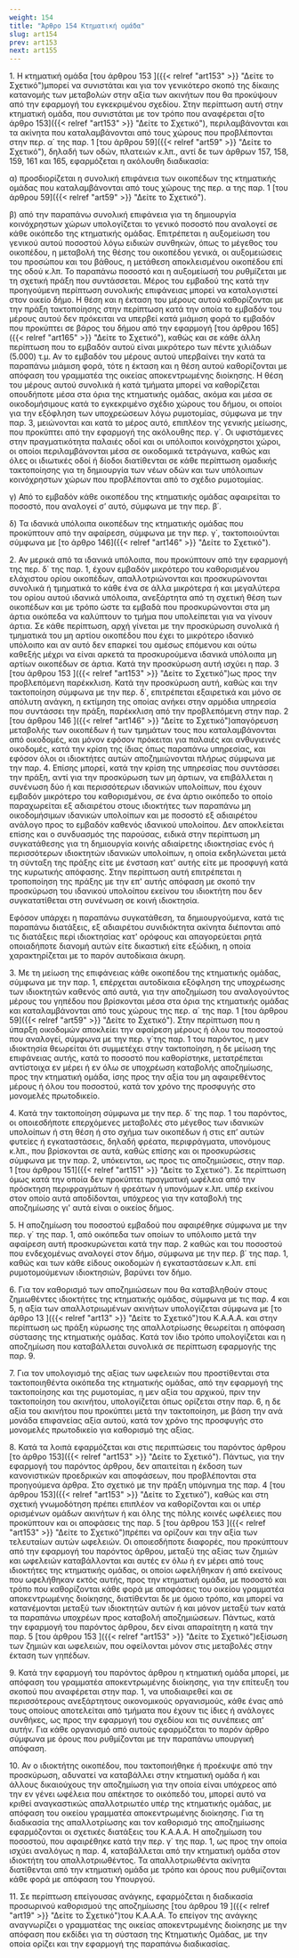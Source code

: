 ```yaml
---
weight: 154
title: "Άρθρο 154 Κτηματική ομάδα"
slug: art154
prev: art153
next: art155
---
```


1\. Η κτηματική ομάδα [του άρθρου 153 ]({{< relref "art153" >}} "Δείτε το Σχετικό")μπορεί να συνιστάται και για τον γενικότερο σκοπό της δίκαιης κατανομής των μεταβολών στην αξία των ακινήτων που θα προκύψουν από την εφαρμογή του εγκεκριμένου σχεδίου. Στην περίπτωση αυτή στην κτηματική ομάδα, που συνιστάται με τον τρόπο που αναφέρεται σ[το άρθρο 153]({{< relref "art153" >}} "Δείτε το Σχετικό"), περιλαμβάνονται και τα ακίνητα που καταλαμβάνονται από τους χώρους που προβλέπονται στην περ. α΄ της παρ. 1 [του άρθρου 59]({{< relref "art59" >}} "Δείτε το Σχετικό"), δηλαδή των οδών, πλατειών κ.λπ., αντί δε των άρθρων 157, 158, 159, 161 και 165, εφαρμόζεται η ακόλουθη διαδικασία:

α) προσδιορίζεται η συνολική επιφάνεια των οικοπέδων της κτηματικής ομάδας που καταλαμβάνονται από τους χώρους της περ. α της παρ. 1 [του άρθρου 59]({{< relref "art59" >}} "Δείτε το Σχετικό").

β) από την παραπάνω συνολική επιφάνεια για τη δημιουργία κοινόχρηστων χώρων υπολογίζεται το γενικό ποσοστό που αναλογεί σε κάθε οικόπεδο της κτηματικής ομάδας. Επιτρέπεται η αυξομείωση του γενικού αυτού ποσοστού λόγω ειδικών συνθηκών, όπως το μέγεθος του οικοπέδου, η μεταβολή της θέσης του οικοπέδου γενικά, οι αυξομειώσεις του προσώπου και του βάθους, η μετάθεση αποκλεισμένου οικοπέδου επί της οδού κ.λπ. Το παραπάνω ποσοστό και η αυξομείωσή του ρυθμίζεται με τη σχετική πράξη που συντάσσεται. Μέρος του εμβαδού της κατά την προηγούμενη περίπτωση συνολικής επιφάνειας μπορεί να καταλογιστεί στον οικείο δήμο. Η θέση και η έκταση του μέρους αυτού καθορίζονται με την πράξη τακτοποίησης στην περίπτωση κατά την οποία το εμβαδόν του μέρους αυτού δεν πρόκειται να υπερβεί κατά μιάμιση φορά το εμβαδόν που προκύπτει σε βάρος του δήμου από την εφαρμογή [του άρθρου 165]({{< relref "art165" >}} "Δείτε το Σχετικό"), καθώς και σε κάθε άλλη περίπτωση που το εμβαδόν αυτού είναι μικρότερο των πέντε χιλιάδων (5.000) τ.μ. Αν το εμβαδόν του μέρους αυτού υπερβαίνει την κατά τα παραπάνω μιάμιση φορά, τότε η έκταση και η θέση αυτού καθορίζονται με απόφαση του γραμματέα της οικείας αποκεντρωμένης διοίκησης. Η θέση του μέρους αυτού συνολικά ή κατά τμήματα μπορεί να καθορίζεται οπουδήποτε μέσα στα όρια της κτηματικής ομάδας, ακόμα και μέσα σε οικοδομήσιμους κατά το εγκεκριμένο σχέδιο χώρους του δήμου, οι οποίοι για την εξόφληση των υποχρεώσεων λόγω ρυμοτομίας, σύμφωνα με την παρ. 3, μειώνονται και κατά το μέρος αυτό, επιπλέον της γενικής μείωσης, που προκύπτει από την εφαρμογή της ακόλουθης περ. γ΄. Οι υφιστάμενες στην πραγματικότητα παλαιές οδοί και οι υπόλοιποι κοινόχρηστοι χώροι, οι οποίοι περιλαμβάνονται μέσα σε οικοδομικά τετράγωνα, καθώς και όλες οι ιδιωτικές οδοί ή δίοδοι διατίθενται σε κάθε περίπτωση ομαδικής τακτοποίησης για τη δημιουργία των νέων οδών και των υπόλοιπων κοινόχρηστων χώρων που προβλέπονται από το σχέδιο ρυμοτομίας.

γ) Από το εμβαδόν κάθε οικοπέδου της κτηματικής ομάδας αφαιρείται το ποσοστό, που αναλογεί σ’ αυτό, σύμφωνα με την περ. β΄.

δ) Τα ιδανικά υπόλοιπα οικοπέδων της κτηματικής ομάδας που προκύπτουν από την αφαίρεση, σύμφωνα με την περ. γ΄, τακτοποιούνται σύμφωνα με [το άρθρο 146]({{< relref "art146" >}} "Δείτε το Σχετικό").

2\. Αν μερικά από τα ιδανικά υπόλοιπα, που προκύπτουν από την εφαρμογή της περ. δ΄ της παρ. 1, έχουν εμβαδόν μικρότερο του καθορισμένου ελάχιστου ορίου οικοπέδων, απαλλοτριώνονται και προσκυρώνονται συνολικά ή τμηματικά το κάθε ένα σε άλλα μικρότερα ή και μεγαλύτερα του ορίου αυτού ιδανικά υπόλοιπα, ανεξάρτητα από τη σχετική θέση των οικοπέδων και με τρόπο ώστε τα εμβαδά που προσκυρώνονται στα μη άρτια οικόπεδα να καλύπτουν το τμήμα που υπολείπεται για να γίνουν άρτια. Σε κάθε περίπτωση, αρχή γίνεται με την προσκύρωση συνολικά ή τμηματικά του μη αρτίου οικοπέδου που έχει το μικρότερο ιδανικό υπόλοιπο και αν αυτό δεν επαρκεί του αμέσως επόμενου και ούτω καθεξής μέχρι να είναι αρκετά τα προσκυρούμενα ιδανικά υπόλοιπα μη αρτίων οικοπέδων σε άρτια. Κατά την προσκύρωση αυτή ισχύει η παρ. 3 [του άρθρου 153 ]({{< relref "art153" >}} "Δείτε το Σχετικό")ως προς την προβλεπόμενη παρέκκλιση. Κατά την προσκύρωση αυτή, καθώς και την τακτοποίηση σύμφωνα με την περ. δ΄, επιτρέπεται εξαιρετικά και μόνο σε απόλυτη ανάγκη, η εκτίμηση της οποίας ανήκει στην αρμόδια υπηρεσία που συντάσσει την πράξη, παρέκκλιση από την προβλεπόμενη στην παρ. 2 [του άρθρου 146 ]({{< relref "art146" >}} "Δείτε το Σχετικό")απαγόρευση μεταβολής των οικοπέδων ή των τμημάτων τους που καταλαμβάνονται από οικοδομές, και μόνον εφόσον πρόκειται για παλαιές και ανθυγιεινές οικοδομές, κατά την κρίση της ίδιας όπως παραπάνω υπηρεσίας, και εφόσον όλοι οι ιδιοκτήτες αυτών αποζημιώνονται πλήρως σύμφωνα με την παρ. 4. Επίσης μπορεί, κατά την κρίση της υπηρεσίας που συντάσσει την πράξη, αντί για την προσκύρωση των μη άρτιων, να επιβάλλεται η συνένωση δύο ή και περισσότερων ιδανικών υπολοίπων, που έχουν εμβαδόν μικρότερο του καθορισμένου, σε ένα άρτιο οικόπεδο το οποίο παραχωρείται εξ αδιαιρέτου στους ιδιοκτήτες των παραπάνω μη οικοδομήσιμων ιδανικών υπολοίπων και με ποσοστό εξ αδιαιρέτου ανάλογο προς το εμβαδόν καθενός ιδανικού υπολοίπου. Δεν αποκλείεται επίσης και ο συνδυασμός της παρούσας, ειδικά στην περίπτωση μη συγκατάθεσης για τη δημιουργία κοινής αδιαίρετης ιδιοκτησίας ενός ή περισσότερων ιδιοκτητών ιδανικών υπολοίπων, η οποία εκδηλώνεται μετά τη σύνταξη της πράξης είτε με ένσταση κατ' αυτής είτε με προσφυγή κατά της κυρωτικής απόφασης. Στην περίπτωση αυτή επιτρέπεται η τροποποίηση της πράξης με την επ' αυτής απόφαση με σκοπό την προσκύρωση του ιδανικού υπολοίπου εκείνου του ιδιοκτήτη που δεν συγκατατίθεται στη συνένωση σε κοινή ιδιοκτησία.

Εφόσον υπάρχει η παραπάνω συγκατάθεση, τα δημιουργούμενα, κατά τις παραπάνω διατάξεις, εξ αδιαιρέτου συνιδιόκτητα ακίνητα διέπονται από τις διατάξεις περί ιδιοκτησίας κατ' ορόφους και απαγορεύεται ρητά οποιαδήποτε διανομή αυτών είτε δικαστική είτε εξώδικη, η οποία χαρακτηρίζεται με το παρόν αυτοδίκαια άκυρη.

3\. Με τη μείωση της επιφάνειας κάθε οικοπέδου της κτηματικής ομάδας, σύμφωνα με την παρ. 1, επέρχεται αυτοδίκαια εξόφληση της υποχρέωσης των ιδιοκτητών καθενός από αυτά, για την αποζημίωση του αναλογούντος μέρους του γηπέδου που βρίσκονται μέσα στα όρια της κτηματικής ομάδας και καταλαμβάνονται από τους χώρους της περ. α΄ της παρ. 1 [του άρθρου 59]({{< relref "art59" >}} "Δείτε το Σχετικό"). Στην περίπτωση που η ύπαρξη οικοδομών αποκλείει την αφαίρεση μέρους ή όλου του ποσοστού που αναλογεί, σύμφωνα με την περ. γ΄της παρ. 1 του παρόντος, η μεν ιδιοκτησία θεωρείται ότι συμμετέχει στην τακτοποίηση, η δε μείωση της επιφάνειας αυτής, κατά το ποσοστό που καθορίστηκε, μετατρέπεται αντίστοιχα εν μέρει ή εν όλω σε υποχρέωση καταβολής αποζημίωσης, προς την κτηματική ομάδα, ίσης προς την αξία του μη αφαιρεθέντος μέρους ή όλου του ποσοστού, κατά τον χρόνο της προσφυγής στο μονομελές πρωτοδικείο.

4\. Κατά την τακτοποίηση σύμφωνα με την περ. δ΄ της παρ. 1 του παρόντος, οι οποιεσδήποτε επερχόμενες μεταβολές στο μέγεθος των ιδανικών υπολοίπων ή στη θέση ή στο σχήμα των οικοπέδων ή στις επ’ αυτών φυτείες ή εγκαταστάσεις, δηλαδή φρέατα, περιφράγματα, υπονόμους κ.λπ., που βρίσκονται σε αυτά, καθώς επίσης και οι προσκυρώσεις σύμφωνα με την παρ. 2, υπόκεινται, ως προς τις αποζημιώσεις, στην παρ. 1 [του άρθρου 151]({{< relref "art151" >}} "Δείτε το Σχετικό"). Σε περίπτωση όμως κατά την οποία δεν προκύπτει πραγματική ωφέλεια από την πρόσκτηση περιφραγμάτων ή φρεάτων ή υπονόμων κ.λπ. υπέρ εκείνου στον οποίο αυτά αποδίδονται, υπόχρεος για την καταβολή της αποζημίωσης γι' αυτά είναι ο οικείος δήμος.

5\. Η αποζημίωση του ποσοστού εμβαδού που αφαιρέθηκε σύμφωνα με την περ. γ΄ της παρ. 1, από οικόπεδα των οποίων το υπόλοιπο μετά την αφαίρεση αυτή προσκυρώνεται κατά την παρ. 2 καθώς και του ποσοστού που ενδεχομένως αναλογεί στον δήμο, σύμφωνα με την περ. β΄ της παρ. 1, καθώς και των κάθε είδους οικοδομών ή εγκαταστάσεων κ.λπ. επί ρυμοτομούμενων ιδιοκτησιών, βαρύνει τον δήμο.

6\. Για τον καθορισμό των αποζημιώσεων που θα καταβληθούν στους ζημιωθέντες ιδιοκτήτες της κτηματικής ομάδας, σύμφωνα με τις παρ. 4 και 5, η αξία των απαλλοτριωμένων ακινήτων υπολογίζεται σύμφωνα με [το άρθρο 13 ]({{< relref "art13" >}} "Δείτε το Σχετικό")του Κ.Α.Α.Α. και στην περίπτωση ως πράξη κύρωσης της απαλλοτρίωσης θεωρείται η απόφαση σύστασης της κτηματικής ομάδας. Κατά τον ίδιο τρόπο υπολογίζεται και η αποζημίωση που καταβάλλεται συνολικά σε περίπτωση εφαρμογής της παρ. 9.

7\. Για τον υπολογισμό της αξίας των ωφελειών που προστίθενται στα τακτοποιηθέντα οικόπεδα της κτηματικής ομάδας, από την εφαρμογή της τακτοποίησης και της ρυμοτομίας, η μεν αξία του αρχικού, πριν την τακτοποίηση του ακινήτου, υπολογίζεται όπως ορίζεται στην παρ. 6, η δε αξία του ακινήτου που προκύπτει μετά την τακτοποίηση, με βάση την ανά μονάδα επιφανείας αξία αυτού, κατά τον χρόνο της προσφυγής στο μονομελές πρωτοδικείο για καθορισμό της αξίας.

8\. Κατά τα λοιπά εφαρμόζεται και στις περιπτώσεις του παρόντος άρθρου [το άρθρο 153]({{< relref "art153" >}} "Δείτε το Σχετικό"). Πάντως, για την εφαρμογή του παρόντος άρθρου, δεν απαιτείται η έκδοση των κανονιστικών προεδρικών και αποφάσεων, που προβλέπονται στα προηγούμενα άρθρα. Στο σχετικό με την πράξη υπόμνημα της παρ. 4 [του άρθρου 153]({{< relref "art153" >}} "Δείτε το Σχετικό"), καθώς και στη σχετική γνωμοδότηση πρέπει επιπλέον να καθορίζονται και οι υπέρ ορισμένων ομάδων ακινήτων ή και όλης της πόλης κοινές ωφέλειες που προκύπτουν και οι αποφάσεις της παρ. 5 [του άρθρου 153 ]({{< relref "art153" >}} "Δείτε το Σχετικό")πρέπει να ορίζουν και την αξία των τελευταίων αυτών ωφελειών. Οι οποιεσδήποτε διαφορές, που προκύπτουν από την εφαρμογή του παρόντος άρθρου, μεταξύ της αξίας των ζημιών και ωφελειών καταβάλλονται και αυτές εν όλω ή εν μέρει από τους ιδιοκτήτες της κτηματικής ομάδας, οι οποίοι ωφελήθηκαν ή από εκείνους που ωφελήθηκαν εκτός αυτής, προς την κτηματική ομάδα, με ποσοστό και τρόπο που καθορίζονται κάθε φορά με αποφάσεις του οικείου γραμματέα αποκεντρωμένης διοίκησης, διατίθενται δε με όμοιο τρόπο, και μπορεί να κατανέμονται μεταξύ των ιδιοκτητών αυτών ή και μόνον μεταξύ των κατά τα παραπάνω υποχρέων προς καταβολή αποζημιώσεων. Πάντως, κατά την εφαρμογή του παρόντος άρθρου, δεν είναι απαραίτητη η κατά την παρ. 5 [του άρθρου 153 ]({{< relref "art153" >}} "Δείτε το Σχετικό")εξίσωση των ζημιών και ωφελειών, που οφείλονται μόνον στις μεταβολές στην έκταση των γηπέδων.

9\. Κατά την εφαρμογή του παρόντος άρθρου η κτηματική ομάδα μπορεί, με απόφαση του γραμματέα αποκεντρωμένης διοίκησης, για την επίτευξη του σκοπού που αναφέρεται στην παρ. 1, να υποδιαιρεθεί και σε περισσότερους ανεξάρτητους οικονομικούς οργανισμούς, κάθε ένας από τους οποίους αποτελείται από τμήματα που έχουν τις ίδιες ή ανάλογες συνθήκες, ως προς την εφαρμογή του σχεδίου και τις συνέπειες απ' αυτήν. Για κάθε οργανισμό από αυτούς εφαρμόζεται το παρόν άρθρο σύμφωνα με όρους που ρυθμίζονται με την παραπάνω υπουργική απόφαση.

10\. Αν ο ιδιοκτήτης οικοπέδου, που τακτοποιήθηκε ή προέκυψε από την προσκύρωση, αδυνατεί να καταβάλλει στην κτηματική ομάδα ή και άλλους δικαιούχους την αποζημίωση για την οποία είναι υπόχρεος από την εν γένει ωφέλεια που απέκτησε το οικόπεδό του, μπορεί αυτό να κριθεί αναγκαστικώς απαλλοτριωτέο υπέρ της κτηματικής ομάδας, με απόφαση του οικείου γραμματέα αποκεντρωμένης διοίκησης. Για τη διαδικασία της απαλλοτρίωσης και τον καθορισμό της αποζημίωσης εφαρμόζονται οι σχετικές διατάξεις του Κ.Α.Α.Α. Η αποζημίωση του ποσοστού, που αφαιρέθηκε κατά την περ. γ΄ της παρ. 1, ως προς την οποία ισχύει αναλόγως η παρ. 4, καταβάλλεται από την κτηματική ομάδα στον ιδιοκτήτη του απαλλοτριωθέντος. Τα απαλλοτριωθέντα ακίνητα διατίθενται από την κτηματική ομάδα με τρόπο και όρους που ρυθμίζονται κάθε φορά με απόφαση του Υπουργού.

11\. Σε περίπτωση επείγουσας ανάγκης, εφαρμόζεται η διαδικασία προσωρινού καθορισμού της αποζημίωσης [του άρθρου 19 ]({{< relref "art19" >}} "Δείτε το Σχετικό")του Κ.Α.Α.Α. Το επείγον της ανάγκης αναγνωρίζει ο γραμματέας της οικείας αποκεντρωμένης διοίκησης με την απόφαση που εκδίδει για τη σύσταση της Κτηματικής Ομάδας, με την οποία ορίζει και την εφαρμογή της παραπάνω διαδικασίας.



